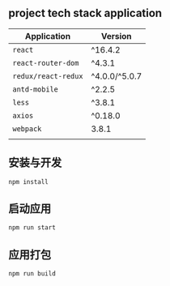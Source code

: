 ## project tech stack application
Application | Version |
------------|---------|
| `react` | ^16.4.2 |
| `react-router-dom` | ^4.3.1 |
| `redux/react-redux` | ^4.0.0/^5.0.7 |
| `antd-mobile` | ^2.2.5 |
| `less` | ^3.8.1 |
| `axios` | ^0.18.0 |
| `webpack` | 3.8.1 |
||


## 安装与开发
    npm install

## 启动应用
    npm run start


## 应用打包
    npm run build

